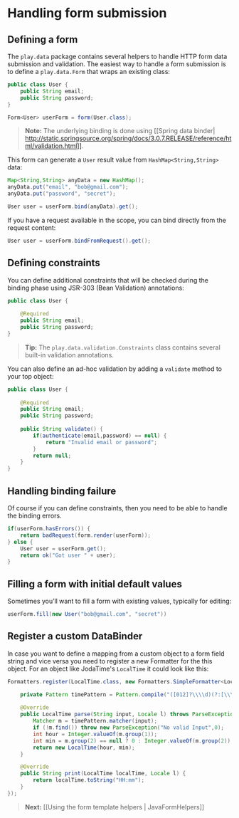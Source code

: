 # Handling form submission

## Defining a form

The `play.data` package contains several helpers to handle HTTP form data submission and validation. The easiest way to handle a form submission is to define a `play.data.Form` that wraps an existing class:

```java
public class User {
    public String email;
    public String password;
}
```

```java
Form<User> userForm = form(User.class);
```

> **Note:** The underlying binding is done using [[Spring data binder| http://static.springsource.org/spring/docs/3.0.7.RELEASE/reference/html/validation.html]].

This form can generate a `User` result value from `HashMap<String,String>` data:

```java
Map<String,String> anyData = new HashMap();
anyData.put("email", "bob@gmail.com");
anyData.put("password", "secret");

User user = userForm.bind(anyData).get();
```

If you have a request available in the scope, you can bind directly from the request content:

```java
User user = userForm.bindFromRequest().get();
```

## Defining constraints

You can define additional constraints that will be checked during the binding phase using JSR-303 (Bean Validation) annotations:

```java
public class User {
    
    @Required
    public String email;
    public String password;
}
```

> **Tip:** The `play.data.validation.Constraints` class contains several built-in validation annotations.

You can also define an ad-hoc validation by adding a `validate` method to your top object:

```java
public class User {
    
    @Required
    public String email;
    public String password;
    
    public String validate() {
        if(authenticate(email,password) == null) {
            return "Invalid email or password";
        }
        return null;
    }
}
```

## Handling binding failure

Of course if you can define constraints, then you need to be able to handle the binding errors.

```java
if(userForm.hasErrors()) {
    return badRequest(form.render(userForm));
} else {
    User user = userForm.get();
    return ok("Got user " + user);
}
```

## Filling a form with initial default values

Sometimes you’ll want to fill a form with existing values, typically for editing:

```java
userForm.fill(new User("bob@gmail.com", "secret"))
```

## Register a custom DataBinder

In case you want to define a mapping from a custom object to a form field string and vice versa you need to register a new Formatter for the this object.
For an object like JodaTime's `LocalTime` it could look like this:

```java
Formatters.register(LocalTime.class, new Formatters.SimpleFormatter<LocalTime>() {

	private Pattern timePattern = Pattern.compile("([012]?\\\\d)(?:[\\\\s:\\\\._\\\\-]+([0-5]\\\\d))?"); 
	
	@Override
	public LocalTime parse(String input, Locale l) throws ParseException {
		Matcher m = timePattern.matcher(input);
		if (!m.find()) throw new ParseException("No valid Input",0);
		int hour = Integer.valueOf(m.group(1));
		int min = m.group(2) == null ? 0 : Integer.valueOf(m.group(2));
		return new LocalTime(hour, min);
	}

	@Override
	public String print(LocalTime localTime, Locale l) {
		return localTime.toString("HH:mm");
	}
});
```

> **Next:** [[Using the form template helpers | JavaFormHelpers]]



